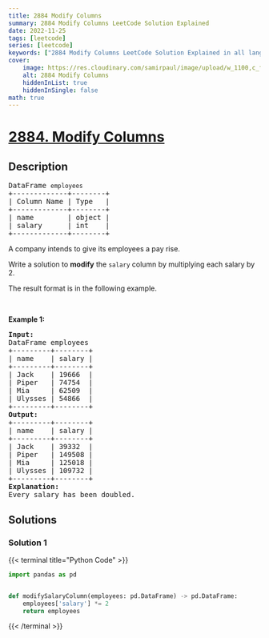 ```yaml
---
title: 2884 Modify Columns
summary: 2884 Modify Columns LeetCode Solution Explained
date: 2022-11-25
tags: [leetcode]
series: [leetcode]
keywords: ["2884 Modify Columns LeetCode Solution Explained in all languages", "2884 Modify Columns", "LeetCode", "leetcode solution in Python3 C++ Java Go PHP Ruby Swift TypeScript Rust C# JavaScript C", "GeeksforGeeks", "InterviewBit", "Coding Ninjas", "HackerRank", "HackerEarth", "CodeChef", "TopCoder", "AlgoExpert", "freeCodeCamp", "Codeforces", "GitHub", "AtCoder", "Samir Paul"]
cover:
    image: https://res.cloudinary.com/samirpaul/image/upload/w_1100,c_fit,co_rgb:FFFFFF,l_text:Arial_75_bold:2884 Modify Columns - Solution Explained/problem-solving.webp
    alt: 2884 Modify Columns
    hiddenInList: true
    hiddenInSingle: false
math: true
---
```



# [2884. Modify Columns](https://leetcode.com/problems/modify-columns)


## Description

<pre>
DataFrame <code>employees</code>
+-------------+--------+
| Column Name | Type   |
+-------------+--------+
| name        | object |
| salary      | int    |
+-------------+--------+
</pre>

<p>A company intends to give its employees a pay rise.</p>

<p>Write a solution to <strong>modify</strong> the <code>salary</code> column by multiplying each salary by 2.</p>

<p>The result format is in the following example.</p>

<p>&nbsp;</p>
<p><strong class="example">Example 1:</strong></p>

<pre>
<strong>Input:
</strong>DataFrame employees
+---------+--------+
| name    | salary |
+---------+--------+
| Jack    | 19666  |
| Piper   | 74754  |
| Mia     | 62509  |
| Ulysses | 54866  |
+---------+--------+
<strong>Output:
</strong>+---------+--------+
| name    | salary |
+---------+--------+
| Jack    | 39332  |
| Piper   | 149508 |
| Mia     | 125018 |
| Ulysses | 109732 |
+---------+--------+
<strong>Explanation:
</strong>Every salary has been doubled.</pre>

## Solutions

### Solution 1

<!-- tabs:start -->

{{< terminal title="Python Code" >}}
```python
import pandas as pd


def modifySalaryColumn(employees: pd.DataFrame) -> pd.DataFrame:
    employees['salary'] *= 2
    return employees
```
{{< /terminal >}}

<!-- tabs:end -->

<!-- end -->
